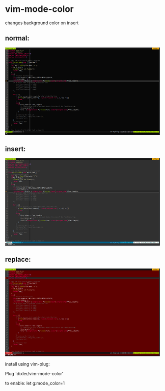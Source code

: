 # vim-mode-color
changes background color on insert
## normal:
![vim-mode-color](https://github.com/dixler/vim-mode-color/raw/master/doc/normal.png)
## insert:
![vim-mode-color](https://github.com/dixler/vim-mode-color/raw/master/doc/insert.png)
## replace:
![vim-mode-color](https://github.com/dixler/vim-mode-color/raw/master/doc/replace.png)

install
   using vim-plug:

   Plug 'dixler/vim-mode-color'

to enable:
   let g:mode_color=1
